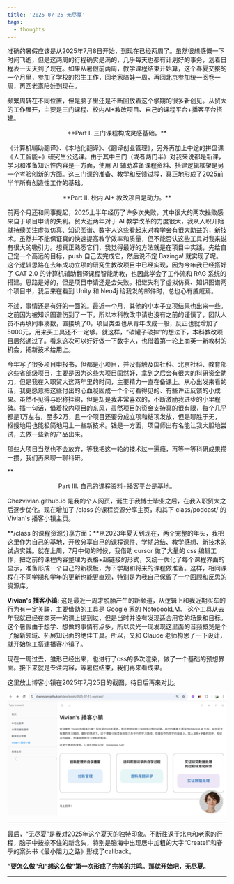 ```yaml
---
title: '2025-07-25 无尽夏'
tags:
  - thoughts
---
```



准确的暑假应该是从2025年7月8日开始，到现在已经两周了。虽然很想感慨一下时间飞逝，但是这两周的行程确实是满的，几乎每天也都有计划好的事务，划着日程表一天天到了现在。如果从暑假前两周，教学课程结束开始算，这个春夏交接的一个月里，参加了学校的招生工作，回老家陪娃一周，再回北京参加统一阅卷一周，再回老家陪娃到现在。

频繁周转在不同位置，但是脑子里还是不断回放着这个学期的很多新创见。从贸大的工作展开，主要是三门课程、校内AI+教改项目、自己的课程平台+播客平台搭建。

<center>**Part I. 三门课程构成灵感基础。**</center>

《计算机辅助翻译》、《本地化翻译》、《翻译创业管理》，另外再加上中途的拼盘课《人工智能+》研究生公选课。由于其中三门（或者两门半）对我来说都是新课，学习和准备知识性内容是一方面，使用 AI 辅助准备课程资料、搭建逻辑框架是另一个考验创新的方面。这三门课的准备、教学和反馈过程，真正地形成了2025前半年所有创造性工作的基础。

<center>**Part II. 校内 AI+ 教改项目是动力。**</center>

前两个月还和同事提起，2025上半年经历了许多次失败，其中很大的两次挫败感来自于项目申请的失利。贸大近两年对于 AI 教学改革的力度很大，我从入职开始就持续关注虚拟仿真、知识图谱、数字人这些看起来对教学会有很大助益的，新技术。虽然并不能保证真的快速提高教学效率和质量，但不能否认这些工具对我来说有很大的吸引力。想真正熟悉它们，我觉得最好的方法就是在项目中实践，先给自己定一个高远的目标，push 自己去完成它，然后说不定 Bazinga! 就实现了呢。这个逻辑思路在去年成功立项的研究生教改项目中已经实现，因为今年我已经搭好了 CAT 2.0 的计算机辅助翻译课程智能助教，也因此学会了工作流和 RAG 系统的搭建。思路是好的，但是项目申请还是会失败。相继失利了虚拟仿真、知识图谱两个项目书，我后来在看到 Unity 和 Neo4j 给我发的邮件时，总也心有戚戚焉。

不过，事情还是有好的一面的。最近一个月，其他的小本子立项结果也出来一些。之前因为被知识图谱伤到了一下，所以本科教改申请也没有之前的谨慎了，团队人员不再填同事凑数，直接填了0，项目类型也从青年改成一般，反正也就增加了5000元，用来买工具还不一定够。就这样，“破罐子破摔”的想法下，本科教改项目居然通过了。看来这次可以好好做一下数字人，也借着第一轮上商英一新教材的机会，把新技术给用上。

今年写了很多项目申报书，但都是小项目，并没有触及国社科、北京社科、教育部这些省部级项目，主要是因为这些大项目固然好，拿到之后会有很大的科研资金助力，但是我在入职贸大这两年里的时间，主要精力一直在备课上。从心出发来看的话，我更愿意把这些付出的心血凝固成一个个可看得见的、有些许正反馈的小成果。虽然不见得与职称挂钩，但是却是我非常喜欢的，不断激励我进步的小里程碑。插一句话，借着校内项目的东风，虽然项目的资金支持真的很有限，每个几乎都是1万左右，至多2万，且一个项目还要分成立项和结项发放，但是聊胜于无，抠搜地用也能极简地用上一些新技术。钱是一方面，项目师出有名能让我大胆地尝试，去做一些新的产品出来。

那些大项目当然也不会放弃，等我把这一轮的技术过一遍瘾，再等一等科研成果攒一攒，我们再来聊一聊科研。

**<center>Part III. 自己的课程资料+播客平台是基地。</center>

Chezvivian.github.io 是我的个人网页，诞生于我博士毕业之后，在我入职贸大之后逐步优化。现在增加了 /class 的课程资源分享主页，和其下 class/podcast/ 的 Vivian's 播客小镇主页。

**/class 的课程资源分享方面：**从2023年夏天到现在，两个完整的年头，我把这里作为自己的基地，开放分享自己的课程课件、学期总结、教学感想、新技术的试点实践。就在上周，7月中旬的时候，我借助 cursor 做了大量的 css 编辑工作，把之前的课程内容整理为表格+超链接的形式，又统一优化了每个课程界面的显示，准备形成一个自己的新模板，为下学期和将来的课程做准备。这样，相同课程在不同学期和学年的更新也能更直观，特别是为我自己保留了一个回顾和反思的资源库。

**Vivian's 播客小镇:** 这是最近一周才脱胎产生的新频道，从逻辑上和我近期买车的行为有一定关联，主要借助的工具是 Google 家的 NotebookLM。 这个工具从去年我就已经在商英一的课上提到过，但是当时并没有发现适合用它的场景和目标。这个暑假由于想学、想做的事情有点多，所以灵光一现发现这里面的音频概览是个了解新领域、拓展知识面的绝佳工具。所以，又和 Claude 老师构思了一下设计，就开始施工搭建播客小镇了。

现在一周过去，雏形已经出来，也进行了css的多次渲染，做了一个基础的预想界面。接下来就是专注内容，等暑假结束，我们再来看成果。

这里放上博客小镇在2025年7月25日的截图，待日后再来对比。

![播客小镇](/images/Podcast_2025_7_25.png)

---

最后，“无尽夏”是我对2025年这个夏天的独特印象。不断往返于北京和老家的行程，脑子中按捺不住的新念头，特别是脑海中出现居中加粗的大字“Create!"和春季的案头书《最小阻力之路》形成了callback。

**“要怎么做”和“想这么做”第一次形成了完美的共鸣。那就开始吧，无尽夏。**

---
